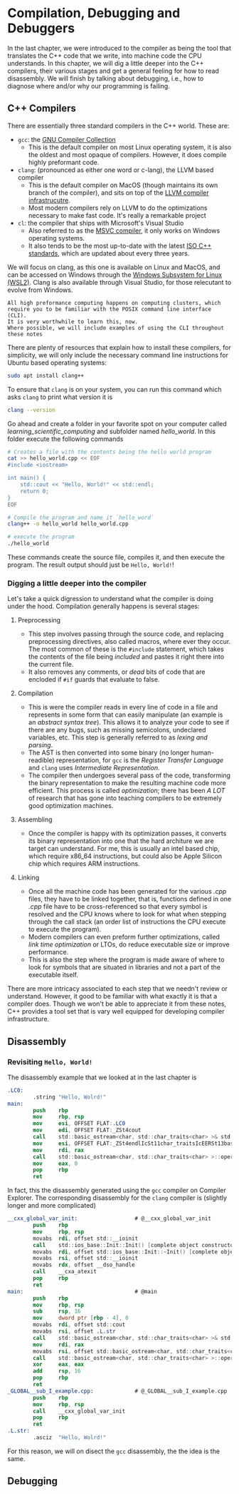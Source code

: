 # Compilation, Debugging and Debuggers

In the last chapter, we were introduced to the compiler as being the tool that translates the C++ code that we write, into machine code the CPU understands.
In this chapter, we will dig a little deeper into the C++ compilers, their various stages and get a general feeling for how to read disassembly.
We will finish by talking about debugging, i.e., how to diagnose where and/or why our programming is failing.

## C++ Compilers
There are essentially three standard compilers in the C++ world.
These are:
- `gcc`: the [GNU Compiler Collection](https://gcc.gnu.org/)
    - This is the default compiler on most Linux operating system, it is also the oldest and most opaque of compilers.
      However, it does compile highly preformant code.
- `clang`: (pronounced as either one word or c-lang), the LLVM based compiler
    - This is the default compiler on MacOS (though maintains its own branch of the compiler), and sits on top of the [LLVM compiler infrastrucutre](https://llvm.org/).
    - Most modern compilers rely on LLVM to do the optimizations necessary to make fast code. It's really a remarkable project
- `cl`: the compiler that ships with Microsoft's Visual Studio
    - Also referred to as the [MSVC compiler](https://learn.microsoft.com/en-us/cpp/build/reference/compiling-a-c-cpp-program?view=msvc-170), it only works on Windows operating systems.
    - It also tends to be the most up-to-date with the latest [ISO C++ standards](https://isocpp.org/std/the-standard), which are updated about every three years.

We will focus on clang, as this one is available on Linux and MacOS, and can be accessed on Windows through the [Windows Subsystem for Linux (WSL2)](https://learn.microsoft.com/en-us/windows/wsl/install).
Clang is also available through Visual Studio, for those relecutant to evolve from Windows.

```{tip}
All high preformance computing happens on computing clusters, which require you to be familiar with the POSIX command line interface (CLI).
It is very worthwhile to learn this, now.
Where possible, we will include examples of using the CLI throughout these notes
```

There are plenty of resources that explain how to install these compilers, for simplicity, we will only include the necessary command line instructions for Ubuntu based operating systems:

```bash
sudo apt install clang++
```

To ensure that `clang` is on your system, you can run this command which asks `clang` to print what version it is

```bash
clang --version
```

Go ahead and create a folder in your favorite spot on your computer called _learning\_scientific\_computing_ and subfolder named _hello\_world_.
In this folder execute the following commands

```bash
# Creates a file with the contents being the hello world program
cat >> hello_world.cpp << EOF
#include <iostream>

int main() {
    std::cout << "Hello, World!" << std::endl;
    return 0;
}
EOF

# Compile the program and name it `hello_word`
clang++ -o hello_world hello_world.cpp

# execute the program
./hello_world
```

These commands create the source file, compiles it, and then execute the program.
The result output should just be `Hello, World!`!

### Digging a little deeper into the compiler

Let's take a quick digression to understand what the compiler is doing under the hood.
Compilation generally happens is several stages:
1. Preprocessing
    - This step involves passing through the source code, and replacing preprocessing directives, also called macros, where ever they occur.
      The most common of these is the `#include` statement, which takes the contents of the file being _included_ and pastes it right there into the current file.
    - It also removes any comments, or _dead_ bits of code that are encloded if `#if` guards that evaluate to false.
1. Compilation
    - This is were the compiler reads in every line of code in a file and represents in some form that can easily manipulate (an example is an _abstract syntax tree_).
      This allows it to analyze your code to see if there are any bugs, such as missing semicolons, undeclared variables, etc.
      This step is generally referred to as _lexing and parsing_.
    - The AST is then converted into some binary (no longer human-readible) representation, for `gcc` is the _Register Transfer Language_ and `clang` uses _Intermediate Representation_.
    - The compiler then undergoes several pass of the code, transforming the binary representation to make the resulting machine code more efficient.
      This process is called _optimization_; there has been *A LOT* of research that has gone into teaching compilers to be extremely good optimization machines.
1. Assembling
    - Once the compiler is happy with its optimization passes, it converts its binary representation into one that the hard architure we are target can understand.
      For me, this is usually an intel based chip, which require x86_64 instructions, but could also be Apple Silicon chip which requires ARM instructions.
      
1. Linking
    - Once all the machine code has been generated for the various _.cpp_ files, they have to be linked together, that is, functions defined in one _.cpp_ file have to be cross-referenced so that every symbol is resolved and the CPU knows where to look for what when stepping through the call stack (an order list of instructions the CPU execute to execute the program).
    - Modern compilers can even preform further optimizations, called _link time optimization_ or LTOs, do reduce executable size or improve performance.
    - This is also the step where the program is made aware of where to look for symbols that are situated in libraries and not a part of the executable itself. 

There are more intricacy associated to each step that we needn't review or understand.
However, it good to be familiar with what exactly it is that a compiler does.
Though we won't be able to appreciate it from these notes, C++ provides a tool set that is vary well equipped for developing compiler infrastructure.


## Disassembly


### Revisiting `Hello, World!`

The disassembly example that we looked at in the last chapter is

```nasm
.LC0:
        .string "Hello, Wolrd!"
main:
        push    rbp
        mov     rbp, rsp
        mov     esi, OFFSET FLAT:.LC0
        mov     edi, OFFSET FLAT:_ZSt4cout
        call    std::basic_ostream<char, std::char_traits<char> >& std::operator<< <std::char_traits<char> >(std::basic_ostream<char, std::char_traits<char> >&, char const*)
        mov     esi, OFFSET FLAT:_ZSt4endlIcSt11char_traitsIcEERSt13basic_ostreamIT_T0_ES6_
        mov     rdi, rax
        call    std::basic_ostream<char, std::char_traits<char> >::operator<<(std::basic_ostream<char, std::char_traits<char> >& (*)(std::basic_ostream<char, std::char_traits<char> >&))
        mov     eax, 0
        pop     rbp
        ret
```

In fact, this the disassembly generated using the `gcc` compiler on Compiler Explorer.
The corresponding disassembly for the `clang` compiler is (slightly longer and more complicated)

```nasm
__cxx_global_var_init:                  # @__cxx_global_var_init
        push    rbp
        mov     rbp, rsp
        movabs  rdi, offset std::__ioinit
        call    std::ios_base::Init::Init() [complete object constructor]
        movabs  rdi, offset std::ios_base::Init::~Init() [complete object destructor]
        movabs  rsi, offset std::__ioinit
        movabs  rdx, offset __dso_handle
        call    __cxa_atexit
        pop     rbp
        ret
main:                                   # @main
        push    rbp
        mov     rbp, rsp
        sub     rsp, 16
        mov     dword ptr [rbp - 4], 0
        movabs  rdi, offset std::cout
        movabs  rsi, offset .L.str
        call    std::basic_ostream<char, std::char_traits<char> >& std::operator<< <std::char_traits<char> >(std::basic_ostream<char, std::char_traits<char> >&, char const*)
        mov     rdi, rax
        movabs  rsi, offset std::basic_ostream<char, std::char_traits<char> >& std::endl<char, std::char_traits<char> >(std::basic_ostream<char, std::char_traits<char> >&)
        call    std::basic_ostream<char, std::char_traits<char> >::operator<<(std::basic_ostream<char, std::char_traits<char> >& (*)(std::basic_ostream<char, std::char_traits<char> >&))
        xor     eax, eax
        add     rsp, 16
        pop     rbp
        ret
_GLOBAL__sub_I_example.cpp:             # @_GLOBAL__sub_I_example.cpp
        push    rbp
        mov     rbp, rsp
        call    __cxx_global_var_init
        pop     rbp
        ret
.L.str:
        .asciz  "Hello, Wolrd!"
```

For this reason, we will on disect the `gcc` disassembly, the the idea is the same.


## Debugging

